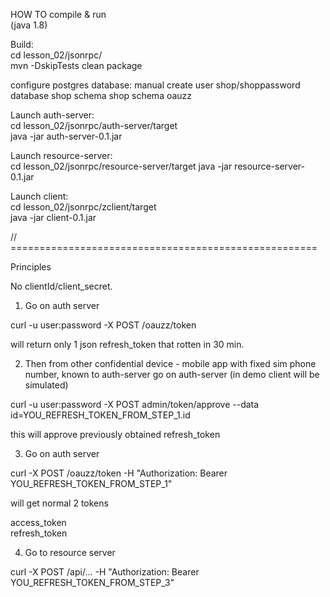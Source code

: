HOW TO compile & run  
(java 1.8)

Build:  
cd lesson_02/jsonrpc/  
mvn -DskipTests clean package 

configure postgres database: 
manual create 
user shop/shoppassword 
database shop 
schema shop
schema oauzz
 

Launch auth-server:  
cd lesson_02/jsonrpc/auth-server/target  
java -jar auth-server-0.1.jar

Launch resource-server:  
cd lesson_02/jsonrpc/resource-server/target 
java -jar resource-server-0.1.jar  

Launch client:  
cd lesson_02/jsonrpc/zclient/target  
java -jar client-0.1.jar



// =====================================================  

Principles

No clientId/client_secret. 
   

1. Go on auth server 
 
curl -u user:password -X POST /oauzz/token

will return only 1 json refresh_token that rotten in 30 min.
      
  
       
2. Then from other confidential device - mobile app with fixed sim phone number, known to auth-server 
go on auth-server (in demo client will be simulated)

curl -u user:password -X POST admin/token/approve --data id=YOU_REFRESH_TOKEN_FROM_STEP_1.id  
 
this will approve previously obtained refresh_token

  
      
3. Go on auth server  

curl -X POST /oauzz/token -H "Authorization: Bearer YOU_REFRESH_TOKEN_FROM_STEP_1"

will get normal 2 tokens
  
access_token  
refresh_token   
  
  
     
4. Go to resource server

curl -X POST /api/... -H "Authorization: Bearer YOU_REFRESH_TOKEN_FROM_STEP_3"   
   
